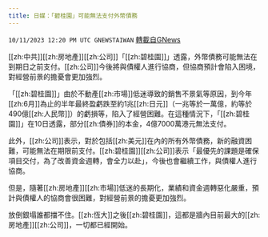 ```yaml
---
title: 日媒：「碧桂園」可能無法支付外幣債務
---
```

`10/11/2023 12:20 PM UTC GNEWSTAIWAN` [轉載自GNews](https://gnews.org/articles/1819114)


  
[[zh:中共]][[zh:房地產]][[zh:公司]]「[[zh:碧桂園]]」透露，外幣債務可能無法在到期日之前支付。[[zh:公司]]今後將與債權人進行協商，但協商預計會陷入困境，對經營前景的擔憂會更加強烈。

「[[zh:碧桂園]]」由於不動產[[zh:市場]]低迷導致的銷售不景氣等原因，到今年[[zh:6月]]為止的半年最終盈虧跌至約1兆[[zh:日元]]（一兆等於一萬億，約等於490億[[zh:人民幣]]）的虧損等，陷入了經營困難。在這種情況下，「[[zh:碧桂園]]」在10日透露，部分[[zh:債券]]的本金，4億7000萬港元無法支付。

  

此外，[[zh:公司]]表示，對於包括[[zh:美元]]在內的所有外幣債務，新的融資困難，可能無法在期限前支付。[[zh:碧桂園]][[zh:公司]]表示「最優先的課題是確保項目交付，為了改善資金週轉，會全力以赴」，今後也會繼續工作，與債權人進行協商。

  

但是，隨著[[zh:房地產]][[zh:市場]]低迷的長期化，業績和資金週轉惡化嚴重，預計與債權人的協商會很困難，對經營前景的擔憂更加強烈。

  

放倒銀塌誰都擋不住。[[zh:恆大]]之後[[zh:碧桂園]]，這都是牆內目前最大的[[zh:房地產]][[zh:公司]]，一切都已經開始。

